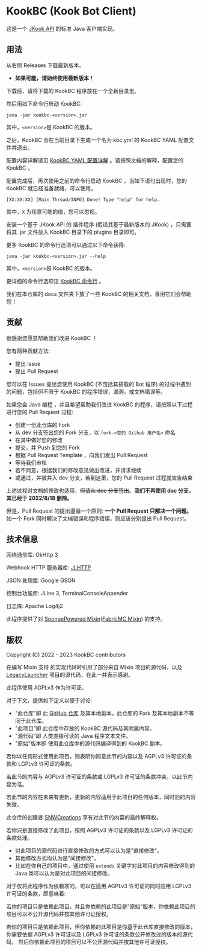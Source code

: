 # KookBC (Kook Bot Client)

这是一个 [JKook API](https://github.com/SNWCreations/JKook) 的标准 Java 客户端实现。

## 用法

从右侧 Releases 下载最新版本。

* **如果可能，请始终使用最新版本！**

下载后，请将下载的 KookBC 程序放在一个全新目录里。

然后用如下命令行启动 KookBC:

```text
java -jar kookbc-<version>.jar
```

其中，`<version>`是 KookBC 的版本。

之后，KookBC 会在当前目录下生成一个名为 kbc.yml 的 KookBC YAML 配置文件并退出。

配置内容详解请见 [KookBC YAML 配置详解](docs/KookBC_Config.md) 。请按照文档的解释，配置您的 KookBC 。

配置完成后，再次使用之前的命令行启动 KookBC ，当如下语句出现时，您的 KookBC 就已经准备就绪，可以使用。

```text
[XX:XX:XX] [Main Thread/INFO] Done! Type "help" for help.
```

其中，`X` 为任意可能的值，您可以忽视。

安装一个基于 JKook API 的 插件程序 (假设其基于最新版本的 JKook) ，只需要将其 .jar 文件放入 KookBC 目录下的 plugins 目录即可。

更多 KookBC 的命令行选项可以通过以下命令获得:

```text
java -jar kookbc-<version>.jar --help
```

其中，`<version>`是 KookBC 的版本。

更详细的命令行选项见 [KookBC 命令行](docs/KookBC_CommandLine.md) 。

我们在本仓库的 docs 文件夹下放了一些 KookBC 的相关文档，善用它们会帮助您！

## 贡献

很感谢您愿意帮助我们改进 KookBC ！

您有两种贡献方法:
* 提出 Issue
* 提出 Pull Request

您可以在 Issues 提出您使用 KookBC (不包括其搭载的 Bot 程序) 的过程中遇到的问题，包括但不限于 KookBC 的程序错误，漏洞，或文档错误等。

如果您会 Java 编程 ，并且希望帮助我们改进 KookBC 的程序，请按照以下过程进行您的 Pull Request 过程:
* 创建一份此仓库的 Fork
* 从 dev 分支签出您的 Fork 分支，以 `fork-<您的 Github 用户名>` 命名
* 在其中做好您的修改
* 提交，并 Push 到您的 Fork
* 根据 Pull Request Template ，向我们发出 Pull Request
* 等待我们审核
* 若不同意，根据我们的修改意见做出改进，并请求继续
* 或通过，并被并入 dev 分支，若到这里，您的 Pull Request 过程就宣告结束

上述过程对文档的修改也适用，~~但请从 doc 分支签出~~。**我们不再使用 doc 分支，其已经于 2022/8/18 删除。**

但是，Pull Request 的提出遵循一个原则: **一个 Pull Request 只解决一个问题。**
如一个 Fork 同时解决了文档错误和程序错误，则应该分别提出 Pull Request。

## 技术信息

网络通信库: OkHttp 3

Webhook HTTP 服务器库: [JLHTTP](http://www.freeutils.net/source/jlhttp/)

JSON 处理库: Google GSON

控制台功能库: JLine 3, TerminalConsoleAppender

日志库: Apache Log4j2

此程序提供了对 [SpongePowered Mixin](https://github.com/SpongePowered/Mixin)([FabricMC Mixin](https://github.com/FabricMC/Mixin)) 的支持。

## 版权

Copyright (C) 2022 - 2023 KookBC contributors

在编写 Mixin 支持 的实现代码时引用了部分来自 Mixin 项目的源代码，以及 [LegacyLauncher](https://github.com/Mojang/LegacyLauncher) 项目的源代码，在此一并表示感谢。

此程序使用 AGPLv3 作为许可证。

对于下文，提供如下定义以便于讨论:
* "此仓库"即 此 [GitHub 仓库](https://github.com/SNWCreations/KookBC) 及其本地副本，此仓库的 Fork 及其本地副本不等同于此仓库。
* "此项目"即 此仓库中存放的 KookBC 源代码及其附属内容。
* "源代码"即 人类直接可读的 Java 程序文本文件。
* "原始"版本即 使用此仓库中的源代码编译得到的 KookBC 副本。

若你以任何形式使用此项目，则表明你同意此节的内容以及 AGPLv3 许可证的条款和 LGPLv3 许可证的条款。

若此节的内容与 AGPLv3 许可证的条款或 LGPLv3 许可证的条款冲突，以此节内容为准。

若此节的内容在未来有更新，更新的内容适用于此项目的任何版本，同时旧的内容失效。

此仓库的创建者 [SNWCreations](https://github.com/SNWCreations) 享有对此节的内容的最终解释权。

若你只是直接修改了此项目，按照 AGPLv3 许可证的条款以及 LGPLv3 许可证的条款处理。
* 对此项目的源代码进行直接修改的方式可以认为是"直接修改"。
* 其他修改方式均认为是"间接修改"。
* 比如在你自己的项目中，通过使用 `extends` 关键字对此项目的内容修改得到的 Java 类可以认为是对此项目的间接修改。

对于仅将此程序作为依赖项的，可以在适用 AGPLv3 许可证的同时应用 LGPLv3 许可证的条款，即意味着:

若你的项目只是依赖此项目，并且你依赖的此项目是"原始"版本，你依赖此项目的项目可以不公开源代码并按其他许可证授权。

若你的项目只是依赖此项目，但你依赖的此项目是你基于此仓库直接修改的版本，
你需要依据 AGPLv3 许可证以及 LGPLv3 许可证的条款公开修改过的版本的源代码，
然后你依赖此项目的项目可以不公开源代码并按其他许可证授权。
